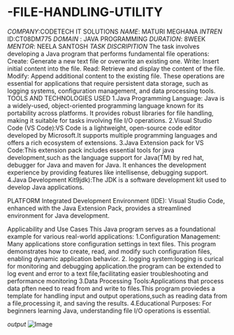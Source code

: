 # -FILE-HANDLING-UTILITY
*COMPANY*:CODETECH IT SOLUTIONS
*NAME*: MATURI MEGHANA
*INTREN* ID:CT08DM775
*DOMAIN* : JAVA PROGRAMMING
*DURATION*: 8WEEK
*MENTOR*: NEELA SANTOSH
*TASK DISCRIPITION*
The task involves developing a Java program that performs fundamental file operations:
Create: Generate a new text file or overwrite an existing one.
Write: Insert initial content into the file.
Read: Retrieve and display the content of the file.
Modify: Append additional content to the existing file.
These operations are essential for applications that require persistent data storage, such as logging systems, configuration management, and data processing tools.
 TOOLS AND TECHNOLOGIES USED
     1.Java Programming Language: Java is a widely-used, object-oriented programming language known for its portability across platforms. It provides robust 
       libraries for file handling, making it suitable for tasks involving file I/O operations.
    2.Visual Studio Code (VS Code):VS Code is a lightweight, open-source code editor developed by Microsoft.It supports multiple programming languages and offers a 
     rich ecosystem of extensions.
    3.Java Extension pack for VS Code:This extension pack includes essential tools for java development,such as the language support for Java(TM) by red hat, 
     debugger for Java and maven for Java. It enhances the development experience by providing features like intellisense, debugging support.
    4.Java Development Kit9jdk):The JDK is a software development kit used to develop Java applications.

PLATFORM
    Integrated Development Environment (IDE): Visual Studio Code, enhanced with the Java Extension Pack, provides a streamlined environment for Java development.

  Applicability and Use Cases
    This Java program serves as a foundational example for various real-world applications:
       1.Configuration Management: Many applications store configuration settings in text files. This program demonstrates how to create, read, and modify such 
            configuration files, enabling dynamic application behavior.
       2. logging system:logging is  curical for monitoring and debugging  application.the 
             program can be extended to log event and error to a text file,facilitating easier 
             troubleshooting and  performance monitoring
       3.Data Processing Tools:Applications that process data pften need to read from and write to files.This program proviedes a template for handling input and output operations,such as reading data from a file,processing it, and saving the results.
       4.Educational Purposes: For beginners learning Java, understanding file I/O operations is essential.
       
*output*
![Image](https://github.com/user-attachments/assets/48714d53-c4d5-4fb8-a19f-28bac0681cd4)
